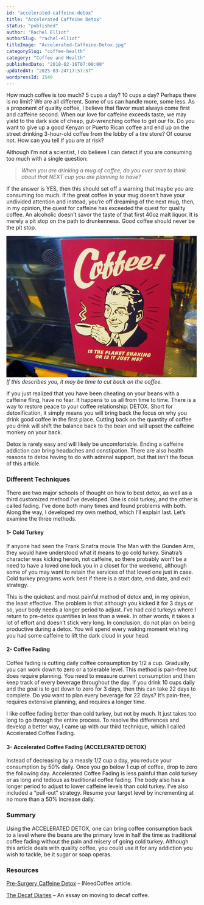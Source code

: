 ```yaml
---
id: "accelerated-caffeine-detox"
title: "Accelerated Caffeine Detox"
status: "published"
author: "Rachel Elliot"
authorSlug: "rachel-elliot"
titleImage: "Accelerated-Caffeine-Detox.jpg"
categorySlug: "coffee-health"
category: "Coffee and Health"
publishedDate: "2018-02-16T07:00:00"
updatedAt: "2025-03-24T17:57:57"
wordpressId: 1549
---
```


How much coffee is too much? 5 cups a day? 10 cups a day? Perhaps there is no limit? We are all different. Some of us can handle more, some less. As a proponent of quality coffee, I believe that flavor must always come first and caffeine second. When our love for caffeine exceeds taste, we may yield to the dark side of cheap, gut-wrenching coffee to get our fix. Do you want to give up a good Kenyan or Puerto Rican coffee and end up on the street drinking 3-hour-old coffee from the lobby of a tire store? Of course not. How can you tell if you are at risk?

Although I’m not a scientist, I do believe I can detect if you are consuming too much with a single question:

> *When you are drinking a mug of coffee, do you ever start to think about that NEXT cup you are planning to have?*

If the answer is YES, then this should set off a warning that maybe you are consuming too much. If the great coffee in your mug doesn’t have your undivided attention and instead, you’re off dreaming of the next mug, then, in my opinion, the quest for caffeine has exceeded the quest for quality coffee. An alcoholic doesn’t savor the taste of that first 40oz malt liquor. It is merely a pit stop on the path to drunkenness. Good coffee should never be the pit stop.

![coffee planet shaking](coffee-planet-shaking1.jpg)  
*If this describes you, it may be time to cut back on the coffee.*

If you just realized that you have been cheating on your beans with a caffeine fling, have no fear. It happens to us all from time to time. There is a way to restore peace to your coffee relationship: DETOX. Short for detoxification, it simply means you will bring back the focus on why you drink good coffee in the first place. Cutting back on the quantity of coffee you drink will shift the balance back to the bean and will upset the caffeine monkey on your back.

Detox is rarely easy and will likely be uncomfortable. Ending a caffeine addiction can bring headaches and constipation. There are also health reasons to detox having to do with adrenal support, but that isn’t the focus of this article.

### Different Techniques

There are two major schools of thought on how to best detox, as well as a third customized method I’ve developed. One is cold turkey, and the other is called fading. I’ve done both many times and found problems with both. Along the way, I developed my own method, which I’ll explain last. Let’s examine the three methods.

#### 1- Cold Turkey

If anyone had seen the Frank Sinatra movie The Man with the Gunden Arm, they would have understood what it means to go cold turkey. Sinatra’s character was kicking heroin, not caffeine, so there probably won’t be a need to have a loved one lock you in a closet for the weekend, although some of you may want to retain the services of that loved one just in case. Cold turkey programs work best if there is a start date, end date, and exit strategy.

This is the quickest and most painful method of detox and, in my opinion, the least effective. The problem is that although you kicked it for 3 days or so, your body needs a longer period to adjust. I’ve had cold turkeys where I return to pre-detox quantities in less than a week. In other words, it takes a lot of effort and doesn’t stick very long. In conclusion, do not plan on being productive during a detox. You will spend every waking moment wishing you had some caffeine to lift the dark cloud in your head.

#### 2- Coffee Fading

Coffee fading is cutting daily coffee consumption by 1/2 a cup. Gradually, you can work down to zero or a tolerable level. This method is pain-free but does require planning. You need to measure current consumption and then keep track of every beverage throughout the day. If you drink 10 cups daily and the goal is to get down to zero for 3 days, then this can take 22 days to complete. Do you want to plan every beverage for 22 days? It’s pain-free, requires extensive planning, and requires a longer time.

I like coffee fading better than cold turkey, but not by much. It just takes too long to go through the entire process. To resolve the differences and develop a better way, I came up with our third technique, which I called Accelerated Coffee Fading.

#### 3- Accelerated Coffee Fading (ACCELERATED DETOX)

Instead of decreasing by a measly 1/2 cup a day, you reduce your consumption by 50% daily. Once you go below 1 cup of coffee, drop to zero the following day. Accelerated Coffee Fading is less painful than cold turkey or as long and tedious as traditional coffee fading. The body also has a longer period to adjust to lower caffeine levels than cold turkey. I’ve also included a “pull-out” strategy. Resume your target level by incrementing at no more than a 50% increase daily.

### Summary

Using the ACCELERATED DETOX, one can bring coffee consumption back to a level where the beans are the primary love in half the time as traditional coffee fading without the pain and misery of going cold turkey. Although this article deals with quality coffee, you could use it for any addiction you wish to tackle, be it sugar or soap operas.

### Resources

[Pre-Surgery Caffeine Detox](http://ineedcoffee.com/pre-surgery-caffeine-detox/) – INeedCoffee article.

[The Decaf Diaries](http://ineedcoffee.com/the-decaf-diaries/) – An essay on moving to decaf coffee.